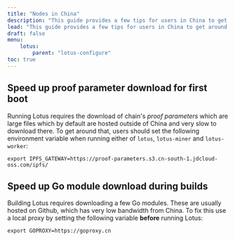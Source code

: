 ```yaml
---
title: "Nodes in China"
description: "This guide provides a few tips for users in China to get around some of the bandwidth issues or slowness they can suffer when building and running Lotus."
lead: "This guide provides a few tips for users in China to get around some of the bandwidth issues or slowness they can suffer when building and running Lotus."
draft: false
menu:
    lotus:
        parent: "lotus-configure"
toc: true
---
```


## Speed up proof parameter download for first boot

Running Lotus requires the download of chain's _proof parameters_ which are large files which by default are hosted outside of China and very slow to download there. To get around that, users should set the following environment variable when running either of `lotus`, `lotus-miner` and `lotus-worker`:

```shell
export IPFS_GATEWAY=https://proof-parameters.s3.cn-south-1.jdcloud-oss.com/ipfs/
```

## Speed up Go module download during builds

Building Lotus requires downloading a few Go modules. These are usually hosted on Github, which has very low bandwidth from China. To fix this use a local proxy by setting the following variable **before** running Lotus:

```shell
export GOPROXY=https://goproxy.cn
```

